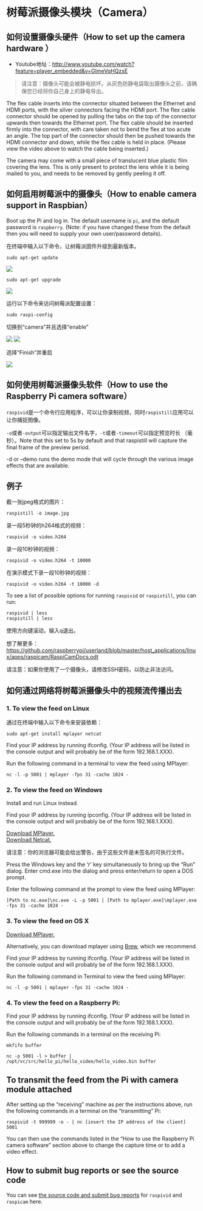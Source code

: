 # 树莓派摄像头模块（Camera）

## 如何设置摄像头硬件（How to set up the camera hardware ）

* Youtube地址：http://www.youtube.com/watch?feature=player_embedded&v=GImeVqHQzsE

> 请注意：摄像头可能会被静电损坏。从灰色防静电袋取出摄像头之前，请确保您已经将你自己身上的静电导出。

The flex cable inserts into the connector situated between the Ethernet and HDMI ports, with the silver connectors 
facing the HDMI port. The flex cable connector should be opened by pulling the tabs on the top of the connector 
upwards then towards the Ethernet port. The flex cable should be inserted firmly into the connector, with care taken 
not to bend the flex at too acute an angle. The top part of the connector should then be pushed towards the HDMI 
connector and down, while the flex cable is held in place. (Please view the video above to watch the cable being 
inserted.)

The camera may come with a small piece of translucent blue plastic film covering the lens. This is only present to 
protect the lens while it is being mailed to you, and needs to be removed by gently peeling it off.

## 如何启用树莓派中的摄像头（How to enable camera support in Raspbian）

Boot up the Pi and log in. The default username is <code>pi</code>, and the default password is <code>raspberry</code>. 
(Note: if you have changed these from the default then you will need to supply your own user/password details).

在终端中输入以下命令，让树莓派固件升级到最新版本。

    sudo apt-get update

<img src="http://www.raspberrypi.org/wp-content/uploads/2013/05/image1.jpg">

    sudo apt-get upgrade

<img src="http://www.raspberrypi.org/wp-content/uploads/2013/05/image-1.jpg">

运行以下命令来访问树莓派配置设置：

    sudo raspi-config

切换到“camera”并且选择“enable”

<img src="http://www.raspberrypi.org/wp-content/uploads/2013/05/image-2.jpg">

<img src="http://www.raspberrypi.org/wp-content/uploads/2013/05/image-3.jpg">

选择“Finish”并重启

<img src="http://www.raspberrypi.org/wp-content/uploads/2013/05/image-4.jpg">

## 如何使用树莓派摄像头软件（How to use the Raspberry Pi camera software）

<code>raspivid</code>是一个命令行应用程序，可以让你录制视频，同时<code>raspistill</code>应用可以让你捕捉图像。

<code>-o</code>或者<code>-output</code>可以指定输出文件名字，<code>-t</code>或者<code>-timeout</code>可以指定预览时长
（毫秒）。Note that this set to 5s by default and that raspistill will capture the final frame of 
the preview period.

-d or –demo runs the demo mode that will cycle through the various image effects that are available.

## 例子

截一张jpeg格式的图片：

    raspistill -o image.jpg

录一段5秒钟的h264格式的视频：

    raspivid -o video.h264

录一段10秒钟的视频：

    raspivid -o video.h264 -t 10000

在演示模式下录一段10秒钟的视频：

    raspivid -o video.h264 -t 10000 -d

To see a list of possible options for running <code>raspivid</code> or <code>raspistill</code>, you can run:

    raspivid | less
    raspistill | less

使用方向键滚动，输入q退出。

想了解更多：https://github.com/raspberrypi/userland/blob/master/host_applications/linux/apps/raspicam/RaspiCamDocs.odt

请注意：如果你使用了一个摄像头，请修改SSH密码，以防止非法访问。

## 如何通过网络将树莓派摄像头中的视频流传播出去

### 1. To view the feed on Linux

通过在终端中输入以下命令来安装依赖：

    sudo apt-get install mplayer netcat

Find your IP address by running ifconfig. (Your IP address will be listed in the console output and will probably be 
of the form 192.168.1.XXX).

Run the following command in a terminal to view the feed using MPlayer:

    nc -l -p 5001 | mplayer -fps 31 -cache 1024 -

### 2. To view the feed on Windows

Install and run Linux instead.

Find your IP address by running ipconfig. (Your IP address will be listed in the console output and will probably be 
of the form 192.168.1.XXX).

<a href="https://code.google.com/p/mplayer-for-windows/downloads/detail?name=mplayer-svn-36251.7z&can=2&q=" target="_blank">
    Download MPlayer.
</a><br>

<a href="http://joncraton.org/media/files/nc111nt.zip" target="_blank">
    Download Netcat.
</a>

请注意：你的浏览器可能会给出警告，由于这些文件是未签名的可执行文件。

Press the Windows key and the ‘r’ key simultaneously to bring up the “Run” dialog. Enter cmd.exe into the dialog and 
press enter/return to open a DOS prompt.

Enter the following command at the prompt to view the feed using MPlayer:

    [Path to nc.exe]\nc.exe -L -p 5001 | [Path to mplayer.exe]\mplayer.exe -fps 31 -cache 1024 -

### 3. To view the feed on OS X

<a href="http://downloads.sourceforge.net/project/mplayerosx/MPlayer%20OS%20X/MPlayerOSX2b8r5FORTIGERONLY/MplayerOSXB8r5.zip?r=http%3A%2F%2Fmplayerosx.sourceforge.net%2F&ts=1368302446&use_mirror=freefr" target="_blank">
    Download MPlayer.
</a>

Alternatively, you can download mplayer using <a href="http://mxcl.github.io/homebrew/" target="_blank">Brew</a>, 
which we recommend.

Find your IP address by running ifconfig. (Your IP address will be listed in the console output and will probably 
be of the form 192.168.1.XXX).

Run the following command in Terminal to view the feed using MPlayer:

    nc -l -p 5001 | mplayer -fps 31 -cache 1024 -

### 4. To view the feed on a Raspberry Pi:

Find your IP address by running ifconfig. (Your IP address will be listed in the console output and will probably 
be of the form 192.168.1.XXX).

Run the following commands in a terminal on the receiving Pi:

    mkfifo buffer
    
    nc -p 5001 -l > buffer | /opt/vc/src/hello_pi/hello_video/hello_video.bin buffer
    
## To transmit the feed from the Pi with camera module attached

After setting up the “receiving” machine as per the instructions above, run the following commands in a terminal on 
the “transmitting” Pi:

    raspivid -t 999999 -o - | nc [insert the IP address of the client] 5001

You can then use the commands listed in the “How to use the Raspberry Pi camera software” section above to change the 
capture time or to add a video effect.

## How to submit bug reports or see the source code

You can see <a href="https://github.com/raspberrypi/userland/tree/master/host_applications/linux/apps/raspicam" target="_blank">
the source code and submit bug reports</a> for <code>raspivid</code> and <code>raspicam</code> here.
    














